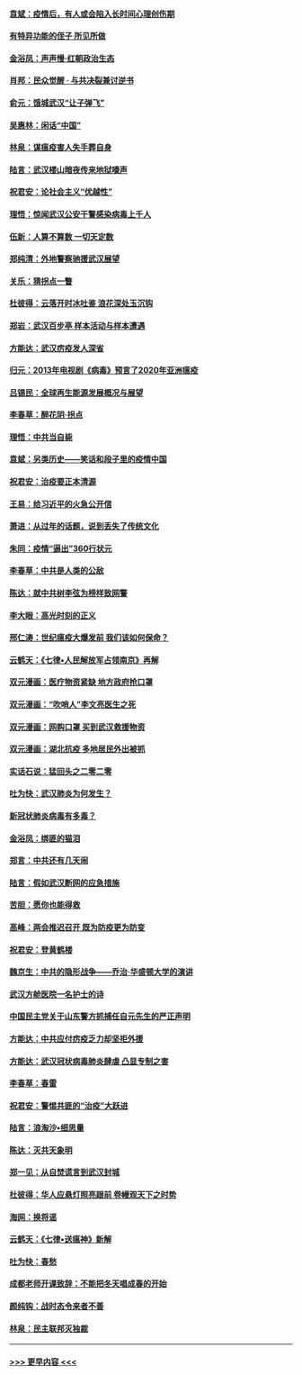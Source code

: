 #### [袁斌：疫情后，有人或会陷入长时间心理创伤期](../pages/nsc993/n11901514.md?t=02290202) 
#### [有特异功能的侄子 所见所做](../pages/nsc993/n11901154.md?t=02290202) 
#### [金浴凤：声声慢‧红朝政治生态](../pages/nsc993/n11899553.md?t=02290202) 
#### [肖邦：民众觉醒 · 与共决裂兼讨逆书](../pages/nsc993/n11898435.md?t=02290202) 
#### [俞元：饿城武汉“让子弹飞”](../pages/nsc993/n11898344.md?t=02290202) 
#### [吴惠林：闲话“中国”](../pages/nsc993/n11898182.md?t=02290202) 
#### [林泉：谋瘟疫害人失手葬自身](../pages/nsc993/n11897892.md?t=02290202) 
#### [陆言：武汉楼山暗夜传来地狱嚎声](../pages/nsc993/n11897033.md?t=02290202) 
#### [祝君安：论社会主义“优越性”](../pages/nsc993/n11897005.md?t=02290202) 
#### [理悟：惊闻武汉公安干警感染病毒上千人](../pages/nsc993/n11896947.md?t=02290202) 
#### [伍新：人算不算数 一切天定数](../pages/nsc993/n11893372.md?t=02290202) 
#### [郑纯清：外地警察驰援武汉展望](../pages/nsc993/n11893115.md?t=02290202) 
#### [关乐：猜拐点一瞥](../pages/nsc993/n11893020.md?t=02290202) 
#### [杜彼得：云落开时冰吐鉴 浪花深处玉沉钩](../pages/nsc993/n11892107.md?t=02290202) 
#### [郑岩：武汉百步亭 样本活动与样本遭遇](../pages/nsc993/n11892310.md?t=02290202) 
#### [方能达：武汉疠疫发人深省](../pages/nsc993/n11891376.md?t=02290202) 
#### [归元：2013年电视剧《病毒》预言了2020年亚洲瘟疫](../pages/nsc993/n11891126.md?t=02290202) 
#### [吕锡民：全球再生能源发展概况与展望](../pages/nsc993/n11890613.md?t=02290202) 
#### [李春草：醉花阴·拐点](../pages/nsc993/n11890567.md?t=02290202) 
#### [理悟：中共当自毙](../pages/nsc993/n11890559.md?t=02290202) 
#### [袁斌：另类历史——笑话和段子里的疫情中国](../pages/nsc993/n11889243.md?t=02290202) 
#### [祝君安：治疫要正本清源](../pages/nsc993/n11889085.md?t=02290202) 
#### [王易：给习近平的火急公开信](../pages/nsc993/n11888225.md?t=02290202) 
#### [萧进：从过年的话题，说到丢失了传统文化](../pages/nsc993/n11887732.md?t=02290202) 
#### [朱同：疫情“逼出”360行状元](../pages/nsc993/n11887678.md?t=02290202) 
#### [李春草：中共是人类的公敌](../pages/nsc993/n11887656.md?t=02290202) 
#### [陈达：就中共树李弦为榜样致网警](../pages/nsc993/n11887625.md?t=02290202) 
#### [李大眼：高光时刻的正义](../pages/nsc993/n11887585.md?t=02290202) 
#### [邢仁涛：世纪瘟疫大爆发前 我们该如何保命？](../pages/nsc993/n11887535.md?t=02290202) 
#### [云鹤天：《七律▪人民解放军占领南京》再解](../pages/nsc993/n11887524.md?t=02290202) 
#### [双元漫画：医疗物资紧缺 地方政府抢口罩](../pages/nsc993/n11884744.md?t=02290202) 
#### [双元漫画：“吹哨人”李文亮医生之死](../pages/nsc993/n11884705.md?t=02290202) 
#### [双元漫画：网购口罩 买到武汉救援物资](../pages/nsc993/n11884670.md?t=02290202) 
#### [双元漫画：湖北抗疫 多地居民外出被抓](../pages/nsc993/n11884643.md?t=02290202) 
#### [实话石说：猛回头之二零二零](../pages/nsc993/n11883968.md?t=02290202) 
#### [吐为快：武汉肺炎为何发生？](../pages/nsc993/n11882180.md?t=02290202) 
#### [新冠状肺炎病毒有多毒？](../pages/nsc993/n11881790.md?t=02290202) 
#### [金浴凤：绑匪的猫泪](../pages/nsc993/n11880664.md?t=02290202) 
#### [郑言：中共还有几天闹](../pages/nsc993/n11880645.md?t=02290202) 
#### [陆言：假如武汉断网的应急措施](../pages/nsc993/n11880619.md?t=02290202) 
#### [苦胆：愿你也能得救](../pages/nsc993/n11880601.md?t=02290202) 
#### [高峰：两会推迟召开  既为防疫更为防变](../pages/nsc993/n11879977.md?t=02290202) 
#### [祝君安：登黄鹤楼](../pages/nsc993/n11880583.md?t=02290202) 
#### [魏京生：中共的隐形战争——乔治‧华盛顿大学的演讲](../pages/nsc993/n11879765.md?t=02290202) 
#### [武汉方舱医院一名护士的诗](../pages/nsc993/n11878480.md?t=02290202) 
#### [中国民主党关于山东警方抓捕任自元先生的严正声明](../pages/nsc993/n11877506.md?t=02290202) 
#### [方能达：中共应付疠疫乏力却坚拒外援](../pages/nsc993/n11877497.md?t=02290202) 
#### [方能达：武汉冠状病毒肺炎肆虐 凸显专制之害](../pages/nsc993/n11877475.md?t=02290202) 
#### [李春草：春雷](../pages/nsc993/n11876287.md?t=02290202) 
#### [祝君安：警惕共匪的“治疫”大跃进](../pages/nsc993/n11876084.md?t=02290202) 
#### [陆言：浪淘沙•细思量](../pages/nsc993/n11876071.md?t=02290202) 
#### [陈达：灭共天象明](../pages/nsc993/n11876063.md?t=02290202) 
#### [郑一见：从自焚谎言到武汉封城](../pages/nsc993/n11875621.md?t=02290202) 
#### [杜彼得：华人应悬灯照亮跟前 卷幔观天下之时势](../pages/nsc993/n11874822.md?t=02290202) 
#### [海网：换将谣](../pages/nsc993/n11873712.md?t=02290202) 
#### [云鹤天：《七律▪送瘟神》新解](../pages/nsc993/n11873598.md?t=02290202) 
#### [吐为快：春愁](../pages/nsc993/n11872801.md?t=02290202) 
#### [成都老师开课致辞：不能把冬天唱成春的开始](../pages/nsc993/n11872653.md?t=02290202) 
#### [颜纯钩：战时态令来者不善](../pages/nsc993/n11872011.md?t=02290202) 
#### [林泉：民主联邦灭独裁](../pages/nsc993/n11870998.md?t=02290202) 

----
#### [ >>> 更早内容 <<< ](../indexes/nsc993-earlier.md)

